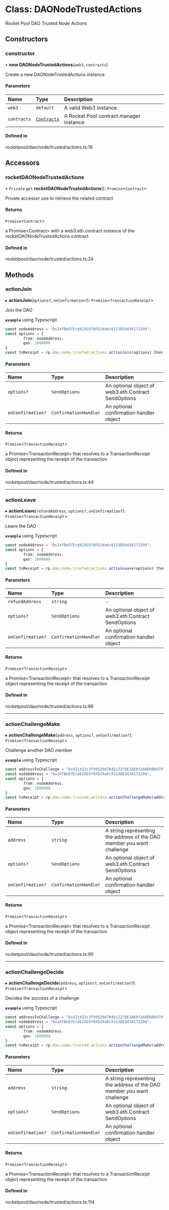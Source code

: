 # Class: DAONodeTrustedActions

Rocket Pool DAO Trusted Node Actions

## Constructors

### constructor

• **new DAONodeTrustedActions**(`web3`, `contracts`)

Create a new DAONodeTrustedActions instance.

#### Parameters

| Name | Type | Description |
| :------ | :------ | :------ |
| `web3` | `default` | A valid Web3 instance |
| `contracts` | [`Contracts`](Contracts) | A Rocket Pool contract manager instance |

#### Defined in

rocketpool/dao/node/trusted/actions.ts:18

## Accessors

### rocketDAONodeTrustedActions

• `Private` `get` **rocketDAONodeTrustedActions**(): `Promise`<`Contract`\>

Private accessor use to retrieve the related contract

#### Returns

`Promise`<`Contract`\>

a Promise<Contract\> with a web3.eth.contract instance of the rocketDAONodeTrustedActions contract

#### Defined in

rocketpool/dao/node/trusted/actions.ts:24

## Methods

### actionJoin

▸ **actionJoin**(`options?`, `onConfirmation?`): `Promise`<`TransactionReceipt`\>

Join the DAO

**`example`** using Typescript
```ts
const nodeAddress = "0x24fBeD7Ecd625D3f0FD19a6c9113DEd436172294";
const options = {
		from: nodeAddress,
		gas: 1000000
}
const txReceipt = rp.dao.node.trusted.actions.actionJoin(options).then((txReceipt: TransactionReceipt) => { txReceipt };
```

#### Parameters

| Name | Type | Description |
| :------ | :------ | :------ |
| `options?` | `SendOptions` | An optional object of web3.eth.Contract SendOptions |
| `onConfirmation?` | `ConfirmationHandler` | An optional confirmation handler object |

#### Returns

`Promise`<`TransactionReceipt`\>

a Promise<TransactionReceipt\> that resolves to a TransactionReceipt object representing the receipt of the transaction

#### Defined in

rocketpool/dao/node/trusted/actions.ts:44

___

### actionLeave

▸ **actionLeave**(`refundAddress`, `options?`, `onConfirmation?`): `Promise`<`TransactionReceipt`\>

Leave the DAO

**`example`** using Typescript
```ts
const nodeAddress = "0x24fBeD7Ecd625D3f0FD19a6c9113DEd436172294";
const options = {
		from: nodeAddress,
		gas: 1000000
}
const txReceipt = rp.dao.node.trusted.actions.actionLeave(options).then((txReceipt: TransactionReceipt) => { txReceipt };
```

#### Parameters

| Name | Type | Description |
| :------ | :------ | :------ |
| `refundAddress` | `string` | - |
| `options?` | `SendOptions` | An optional object of web3.eth.Contract SendOptions |
| `onConfirmation?` | `ConfirmationHandler` | An optional confirmation handler object |

#### Returns

`Promise`<`TransactionReceipt`\>

a Promise<TransactionReceipt\> that resolves to a TransactionReceipt object representing the receipt of the transaction

#### Defined in

rocketpool/dao/node/trusted/actions.ts:66

___

### actionChallengeMake

▸ **actionChallengeMake**(`address`, `options?`, `onConfirmation?`): `Promise`<`TransactionReceipt`\>

Challenge another DAO member

**`example`** using Typescript
```ts
const addressToChallenge = "0x421433c3f99529A704Ec2270E1A68fa66DD8bD79";
const nodeAddress = "0x24fBeD7Ecd625D3f0FD19a6c9113DEd436172294";
const options = {
		from: nodeAddress,
		gas: 1000000
}
const txReceipt = rp.dao.node.trusted.actions.actionChallengeMake(addressToChallenge, options).then((txReceipt: TransactionReceipt) => { txReceipt };
```

#### Parameters

| Name | Type | Description |
| :------ | :------ | :------ |
| `address` | `string` | A string representing the address of the DAO member you want challenge |
| `options?` | `SendOptions` | An optional object of web3.eth.Contract SendOptions |
| `onConfirmation?` | `ConfirmationHandler` | An optional confirmation handler object |

#### Returns

`Promise`<`TransactionReceipt`\>

a Promise<TransactionReceipt\> that resolves to a TransactionReceipt object representing the receipt of the transaction

#### Defined in

rocketpool/dao/node/trusted/actions.ts:90

___

### actionChallengeDecide

▸ **actionChallengeDecide**(`address`, `options?`, `onConfirmation?`): `Promise`<`TransactionReceipt`\>

Decides the success of a challenge

**`example`** using Typescript
```ts
const addressToChallenge = "0x421433c3f99529A704Ec2270E1A68fa66DD8bD79";
const nodeAddress = "0x24fBeD7Ecd625D3f0FD19a6c9113DEd436172294";
const options = {
		from: nodeAddress,
		gas: 1000000
}
const txReceipt = rp.dao.node.trusted.actions.actionChallengeMake(addressToChallenge, options).then((txReceipt: TransactionReceipt) => { txReceipt };
```

#### Parameters

| Name | Type | Description |
| :------ | :------ | :------ |
| `address` | `string` | A string representing the address of the DAO member you want challenge |
| `options?` | `SendOptions` | An optional object of web3.eth.Contract SendOptions |
| `onConfirmation?` | `ConfirmationHandler` | An optional confirmation handler object |

#### Returns

`Promise`<`TransactionReceipt`\>

a Promise<TransactionReceipt\> that resolves to a TransactionReceipt object representing the receipt of the transaction

#### Defined in

rocketpool/dao/node/trusted/actions.ts:114
